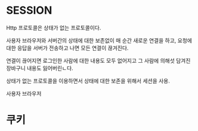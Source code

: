 #  SESSION

Http 프로토콜은 상태가 없는 프로토콜이다.

사용자 브라우저와 서버간의 상태에 대한 보존없이 매 순간 새로운 연결을 하고, 요청에 대한 응답을 서버가 전송하고 나면 모든 연결이 끊겨진다.

연결이 끊어지면 로그인한 사람에 대한 내용도 모두 없어지고 그 사람에 의해섯 담겨진 장바구니 내용도 잃어버린ㄴ다.

상태가 없는 프로토콜을 이용하면서 상태에 대한 보존을 위해서 세션을 사용.

사용자 브라우저

# 쿠키



